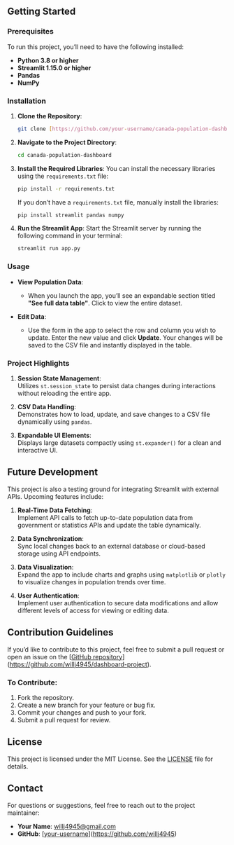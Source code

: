 
## Getting Started

### Prerequisites
To run this project, you’ll need to have the following installed:

- **Python 3.8 or higher**
- **Streamlit 1.15.0 or higher**
- **Pandas**
- **NumPy**

### Installation
1. **Clone the Repository**:
    ```bash
    git clone [https://github.com/your-username/canada-population-dashboard.git](https://github.com/willj4945/dashboard-project)
    ```
2. **Navigate to the Project Directory**:
    ```bash
    cd canada-population-dashboard
    ```
3. **Install the Required Libraries**:
    You can install the necessary libraries using the `requirements.txt` file:
    ```bash
    pip install -r requirements.txt
    ```

    If you don’t have a `requirements.txt` file, manually install the libraries:
    ```bash
    pip install streamlit pandas numpy
    ```

4. **Run the Streamlit App**:
    Start the Streamlit server by running the following command in your terminal:
    ```bash
    streamlit run app.py
    ```

### Usage
- **View Population Data**:  
  - When you launch the app, you’ll see an expandable section titled **"See full data table"**. Click to view the entire dataset.

- **Edit Data**:  
  - Use the form in the app to select the row and column you wish to update. Enter the new value and click **Update**. Your changes will be saved to the CSV file and instantly displayed in the table.

### Project Highlights
1. **Session State Management**:  
   Utilizes `st.session_state` to persist data changes during interactions without reloading the entire app.

2. **CSV Data Handling**:  
   Demonstrates how to load, update, and save changes to a CSV file dynamically using `pandas`.

3. **Expandable UI Elements**:  
   Displays large datasets compactly using `st.expander()` for a clean and interactive UI.

## Future Development
This project is also a testing ground for integrating Streamlit with external APIs. Upcoming features include:

1. **Real-Time Data Fetching**:  
   Implement API calls to fetch up-to-date population data from government or statistics APIs and update the table dynamically.

2. **Data Synchronization**:  
   Sync local changes back to an external database or cloud-based storage using API endpoints.

3. **Data Visualization**:  
   Expand the app to include charts and graphs using `matplotlib` or `plotly` to visualize changes in population trends over time.

4. **User Authentication**:  
   Implement user authentication to secure data modifications and allow different levels of access for viewing or editing data.

## Contribution Guidelines
If you’d like to contribute to this project, feel free to submit a pull request or open an issue on the [[GitHub repository](https://github.com/your-username/canada-population-dashboard)](https://github.com/willj4945/dashboard-project).

### To Contribute:
1. Fork the repository.
2. Create a new branch for your feature or bug fix.
3. Commit your changes and push to your fork.
4. Submit a pull request for review.

## License
This project is licensed under the MIT License. See the [LICENSE](LICENSE) file for details.

## Contact
For questions or suggestions, feel free to reach out to the project maintainer:

- **Your Name**: willj4945@gmail.com
- **GitHub**: [[your-username](https://github.com/your-username)](https://github.com/willj4945)

